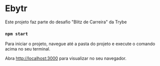 # Ebytr
Este projeto faz parte do desafio "Blitz de Carreira" da Trybe



### `npm start`
Para iniciar o projeto, navegue até a pasta do projeto e execute o comando acima no seu terminal.

Abra [http://localhost:3000](http://localhost:3000) para visualizar no seu navegador.
